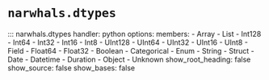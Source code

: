 # `narwhals.dtypes`

::: narwhals.dtypes
    handler: python
    options:
      members:
        - Array
        - List
        - Int128
        - Int64
        - Int32
        - Int16
        - Int8
        - UInt128
        - UInt64
        - UInt32
        - UInt16
        - UInt8
        - Field
        - Float64
        - Float32
        - Boolean
        - Categorical
        - Enum
        - String
        - Struct
        - Date
        - Datetime
        - Duration
        - Object
        - Unknown
      show_root_heading: false
      show_source: false
      show_bases: false
